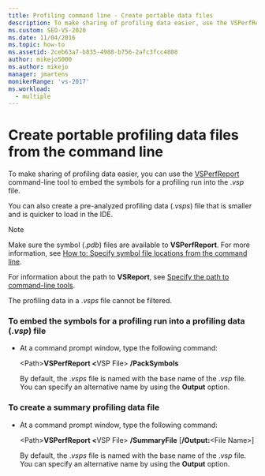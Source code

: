 ```yaml
---
title: Profiling command line - Create portable data files
description: To make sharing of profiling data easier, use the VSPerfReport.exe command-line tool to embed the symbols for a profiling run into the .vsp file.
ms.custom: SEO-VS-2020
ms.date: 11/04/2016
ms.topic: how-to
ms.assetid: 2ceb63a7-b835-4988-b756-2afc3fcc4808
author: mikejo5000
ms.author: mikejo
manager: jmartens
monikerRange: 'vs-2017'
ms.workload: 
  - multiple
---
```

# Create portable profiling data files from the command line
To make sharing of profiling data easier, you can use the [VSPerfReport](../profiling/vsperfreport.md) command-line tool to embed the symbols for a profiling run into the .*vsp* file.

 You can also create a pre-analyzed profiling data (.*vsps*) file that is smaller and is quicker to load in the IDE.

> [!NOTE]
> Make sure the symbol (.*pdb*) files are available to **VSPerfReport**. For more information, see [How to: Specify symbol file locations from the command line](../profiling/how-to-specify-symbol-file-locations-from-the-command-line.md).
>
> For information about the path to **VSReport**, see [Specify the path to command-line tools](../profiling/specifying-the-path-to-profiling-tools-command-line-tools.md).
>
> The profiling data in a .*vsps* file cannot be filtered.

### To embed the symbols for a profiling run into a profiling data (.*vsp*) file

- At a command prompt window, type the following command:

   \<Path><strong>VSPerfReport \<</strong>VSP File> **/PackSymbols**

   By default, the .*vsps* file is named with the base name of the .*vsp* file. You can specify an alternative name by using the **Output** option.

### To create a summary profiling data file

- At a command prompt window, type the following command:

   \<Path><strong>VSPerfReport \<</strong>VSP File> **/SummaryFile** [**/Output:**\<File Name>]

   By default, the .*vsps* file is named with the base name of the .*vsp* file. You can specify an alternative name by using the **Output** option.
